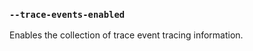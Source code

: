 ### `--trace-events-enabled`

<!-- YAML
added: v7.7.0
-->

Enables the collection of trace event tracing information.

